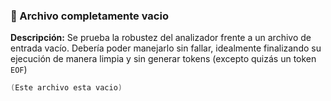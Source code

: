 ### 📌 Archivo completamente vacio 
**Descripción:** Se prueba la robustez del analizador frente a un archivo de entrada vacío. Debería poder manejarlo sin fallar, idealmente finalizando su ejecución de manera limpia y sin generar tokens (excepto quizás un token `EOF`)
```c++
(Este archivo esta vacio)
```

